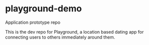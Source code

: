 # playground-demo
Application prototype repo

This is the dev repo for Playground, a location based dating app for connecting users to others immediately around them.
